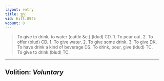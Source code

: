 ```yaml
---
layout: entry
title: ལྡུད་
vid: Hill:0945
vcount: 0
---
```

> To give to drink, to water (cattle &c\.) (ldud) CD\. 1\. To pour out\. 2\. To offer (blud) CD\. 1\. To give water\. 2\. To give some drink\. 3\. To give DK\. To have drink a kind of beverage DS\. To drink, pour, give (ldud) TC\. To give to drink (blud) TC\.

---
Volition: _Voluntary_
---

